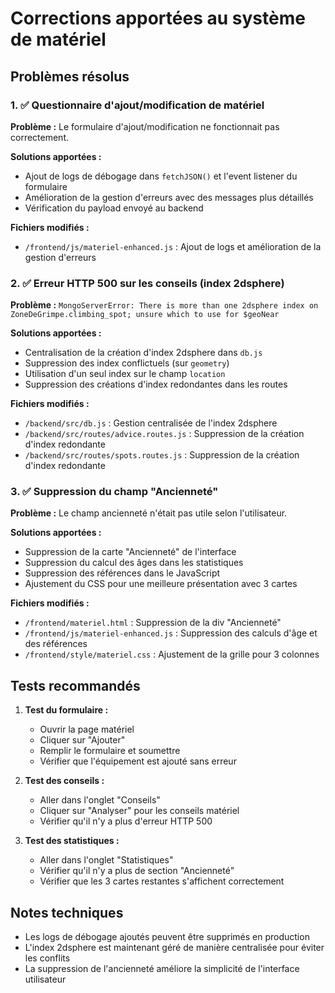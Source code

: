 # Corrections apportées au système de matériel

## Problèmes résolus

### 1. ✅ Questionnaire d'ajout/modification de matériel
**Problème :** Le formulaire d'ajout/modification ne fonctionnait pas correctement.

**Solutions apportées :**
- Ajout de logs de débogage dans `fetchJSON()` et l'event listener du formulaire
- Amélioration de la gestion d'erreurs avec des messages plus détaillés
- Vérification du payload envoyé au backend

**Fichiers modifiés :**
- `/frontend/js/materiel-enhanced.js` : Ajout de logs et amélioration de la gestion d'erreurs

### 2. ✅ Erreur HTTP 500 sur les conseils (index 2dsphere)
**Problème :** `MongoServerError: There is more than one 2dsphere index on ZoneDeGrimpe.climbing_spot; unsure which to use for $geoNear`

**Solutions apportées :**
- Centralisation de la création d'index 2dsphere dans `db.js`
- Suppression des index conflictuels (sur `geometry`)
- Utilisation d'un seul index sur le champ `location`
- Suppression des créations d'index redondantes dans les routes

**Fichiers modifiés :**
- `/backend/src/db.js` : Gestion centralisée de l'index 2dsphere
- `/backend/src/routes/advice.routes.js` : Suppression de la création d'index redondante
- `/backend/src/routes/spots.routes.js` : Suppression de la création d'index redondante

### 3. ✅ Suppression du champ "Ancienneté"
**Problème :** Le champ ancienneté n'était pas utile selon l'utilisateur.

**Solutions apportées :**
- Suppression de la carte "Ancienneté" de l'interface
- Suppression du calcul des âges dans les statistiques
- Suppression des références dans le JavaScript
- Ajustement du CSS pour une meilleure présentation avec 3 cartes

**Fichiers modifiés :**
- `/frontend/materiel.html` : Suppression de la div "Ancienneté"
- `/frontend/js/materiel-enhanced.js` : Suppression des calculs d'âge et des références
- `/frontend/style/materiel.css` : Ajustement de la grille pour 3 colonnes

## Tests recommandés

1. **Test du formulaire :**
   - Ouvrir la page matériel
   - Cliquer sur "Ajouter"
   - Remplir le formulaire et soumettre
   - Vérifier que l'équipement est ajouté sans erreur

2. **Test des conseils :**
   - Aller dans l'onglet "Conseils"
   - Cliquer sur "Analyser" pour les conseils matériel
   - Vérifier qu'il n'y a plus d'erreur HTTP 500

3. **Test des statistiques :**
   - Aller dans l'onglet "Statistiques"
   - Vérifier qu'il n'y a plus de section "Ancienneté"
   - Vérifier que les 3 cartes restantes s'affichent correctement

## Notes techniques

- Les logs de débogage ajoutés peuvent être supprimés en production
- L'index 2dsphere est maintenant géré de manière centralisée pour éviter les conflits
- La suppression de l'ancienneté améliore la simplicité de l'interface utilisateur